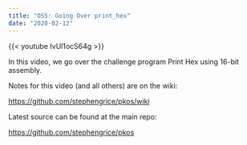 ```yaml
---
title: "OS5: Going Over print_hex"
date: "2020-02-12"
---
```


{{< youtube IvUl1ocS64g >}}

In this video, we go over the challenge program Print Hex using 16-bit assembly.

Notes for this video (and all others) are on the wiki:

<https://github.com/stephengrice/pkos/wiki>

Latest source can be found at the main repo:

<https://github.com/stephengrice/pkos>
